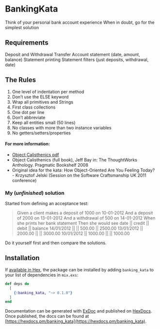 # BankingKata

Think of your personal bank account experience
When in doubt, go for the simplest solution

Requirements
------------

Deposit and Withdrawal
Transfer
Account statement (date, amount, balance)
Statement printing
Statement filters (just deposits, withdrawal, date)

The Rules
---------

1. One level of indentation per method
2. Don’t use the ELSE keyword
3. Wrap all primitives and Strings
4. First class collections
5. One dot per line
6. Don’t abbreviate
7. Keep all entities small (50 lines)
8. No classes with more than two instance variables
9. No getters/setters/properties

#### For more information:

-  [Object Calisthenics pdf](http://www.cs.helsinki.fi/u/luontola/tdd-2009/ext/ObjectCalisthenics.pdf)
-  Object Calisthenics (full book), Jeff Bay in: The ThoughtWorks Anthology.
Pragmatic Bookshelf 2008
-  Original idea for the kata: How Object-Oriented Are You Feeling Today? - Krzysztof Jelski (Session on the Software Craftsmanship UK 2011 conference)


### My (*unfinished*) solution

Started from defining an acceptance test:

> Given a client makes a deposit of 1000 on 10-01-2012
And a deposit of 2000 on 13-01-2012
And a withdrawal of 500 on 14-01-2012
When she prints her bank statement
Then she would see
date       || credit   || debit    || balance
14/01/2012 ||          || 500.00   || 2500.00
13/01/2012 || 2000.00  ||          || 3000.00
10/01/2012 || 1000.00  ||          || 1000.00

Do it yourself first and then compare the solutions.


## Installation

If [available in Hex](https://hex.pm/docs/publish), the package can be installed
by adding `banking_kata` to your list of dependencies in `mix.exs`:

```elixir
def deps do
  [
    {:banking_kata, "~> 0.1.0"}
  ]
end
```

Documentation can be generated with [ExDoc](https://github.com/elixir-lang/ex_doc)
and published on [HexDocs](https://hexdocs.pm). Once published, the docs can
be found at [https://hexdocs.pm/banking_kata](https://hexdocs.pm/banking_kata).
